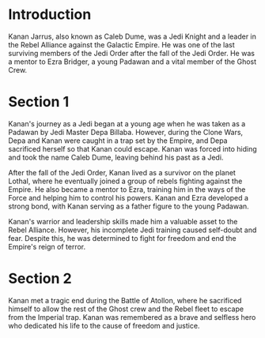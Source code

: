 # Introduction
Kanan Jarrus, also known as Caleb Dume, was a Jedi Knight and a leader in the Rebel Alliance against the Galactic Empire.
He was one of the last surviving members of the Jedi Order after the fall of the Jedi Order.
He was a mentor to Ezra Bridger, a young Padawan and a vital member of the Ghost Crew.

# Section 1
Kanan's journey as a Jedi began at a young age when he was taken as a Padawan by Jedi Master Depa Billaba.
However, during the Clone Wars, Depa and Kanan were caught in a trap set by the Empire, and Depa sacrificed herself so that Kanan could escape.
Kanan was forced into hiding and took the name Caleb Dume, leaving behind his past as a Jedi.

After the fall of the Jedi Order, Kanan lived as a survivor on the planet Lothal, where he eventually joined a group of rebels fighting against the Empire.
He also became a mentor to Ezra, training him in the ways of the Force and helping him to control his powers.
Kanan and Ezra developed a strong bond, with Kanan serving as a father figure to the young Padawan.

Kanan's warrior and leadership skills made him a valuable asset to the Rebel Alliance.
However, his incomplete Jedi training caused self-doubt and fear.
Despite this, he was determined to fight for freedom and end the Empire's reign of terror.



# Section 2
Kanan met a tragic end during the Battle of Atollon, where he sacrificed himself to allow the rest of the Ghost crew and the Rebel fleet to escape from the Imperial trap.
Kanan was remembered as a brave and selfless hero who dedicated his life to the cause of freedom and justice.